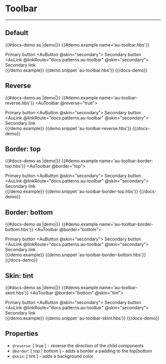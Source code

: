 # Toolbar

---

## Default

{{#docs-demo as |demo|}}
  {{#demo.example name='au-toolbar.hbs'}}
    <AuToolbar>
      <div>
        <AuButton>
          Primary button
        </AuButton>
        <AuButton @skin="secondary">
          Secondary button
        </AuButton>
      </div>
      <div>
        <AuLink @linkRoute="docs.patterns.au-toolbar" @skin="secondary">
          Secondary link
        </AuLink>
      </div>
    </AuToolbar>
  {{/demo.example}}
  {{demo.snippet 'au-toolbar.hbs'}}
{{/docs-demo}}

## Reverse

{{#docs-demo as |demo|}}
  {{#demo.example name='au-toolbar-reverse.hbs'}}
    <AuToolbar @reverse="true">
      <div>
        <AuButton>
          Primary button
        </AuButton>
        <AuButton @skin="secondary">
          Secondary button
        </AuButton>
      </div>
      <div>
        <AuLink @linkRoute="docs.patterns.au-toolbar" @skin="secondary">
          Secondary link
        </AuLink>
      </div>
    </AuToolbar>
  {{/demo.example}}
  {{demo.snippet 'au-toolbar-reverse.hbs'}}
{{/docs-demo}}

## Border: top

{{#docs-demo as |demo|}}
  {{#demo.example name='au-toolbar-border-top.hbs'}}
    <AuToolbar @border="top">
      <div>
        <AuButton>
          Primary button
        </AuButton>
        <AuButton @skin="secondary">
          Secondary button
        </AuButton>
      </div>
      <div>
        <AuLink @linkRoute="docs.patterns.au-toolbar" @skin="secondary">
          Secondary link
        </AuLink>
      </div>
    </AuToolbar>
  {{/demo.example}}
  {{demo.snippet 'au-toolbar-border-top.hbs'}}
{{/docs-demo}}

## Border: bottom

{{#docs-demo as |demo|}}
  {{#demo.example name='au-toolbar-border-bottom.hbs'}}
    <AuToolbar @border="bottom">
      <div>
        <AuButton>
          Primary button
        </AuButton>
        <AuButton @skin="secondary">
          Secondary button
        </AuButton>
      </div>
      <div>
        <AuLink @linkRoute="docs.patterns.au-toolbar" @skin="secondary">
          Secondary link
        </AuLink>
      </div>
    </AuToolbar>
  {{/demo.example}}
  {{demo.snippet 'au-toolbar-border-bottom.hbs'}}
{{/docs-demo}}

## Skin: tint

{{#docs-demo as |demo|}}
  {{#demo.example name='au-toolbar-skint.hbs'}}
    <AuToolbar @border="bottom" @skin="tint">
      <div>
        <AuButton>
          Primary button
        </AuButton>
        <AuButton @skin="secondary">
          Secondary button
        </AuButton>
      </div>
      <div>
        <AuLink @linkRoute="docs.patterns.au-toolbar" @skin="secondary">
          Secondary link
        </AuLink>
      </div>
    </AuToolbar>
  {{/demo.example}}
  {{demo.snippet 'au-toolbar-skint.hbs'}}
{{/docs-demo}}

## Properties
- `@reverse`: [ true ] - reverse the direction of the child components
- `@border`: [ top | bottom ] - adds a border a padding to the top|bottom
- `@skin`: [ tint ] - adds a background color
